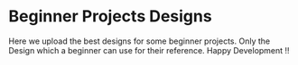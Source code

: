 
# Beginner Projects Designs

Here we upload the best designs for some beginner projects.
Only the Design which a beginner can use for their reference.
Happy Development !!
